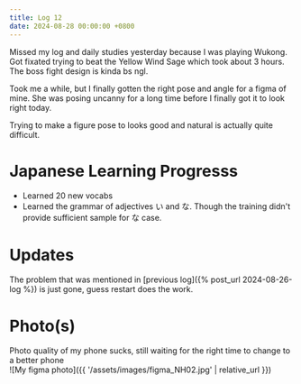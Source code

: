```yaml
---
title: Log 12
date: 2024-08-28 00:00:00 +0800
---
```

Missed my log and daily studies yesterday because I was playing Wukong.
Got fixated trying to beat the Yellow Wind Sage which took about 3 hours.
The boss fight design is kinda bs ngl.

Took me a while, but I finally gotten the right pose and angle for a figma of mine. She was posing uncanny for a long time before I finally got it to look right today.

Trying to make a figure pose to looks good and natural is actually quite difficult.

# Japanese Learning Progresss
- Learned 20 new vocabs
- Learned the grammar of adjectives い and な. Though the training didn't provide sufficient sample for な case.

# Updates
The problem that was mentioned in [previous log]({% post_url 2024-08-26-log %}) is just gone, guess restart does the work.

# Photo(s)
Photo quality of my phone sucks, still waiting for the right time to change to a better phone\
![My figma photo]({{ '/assets/images/figma_NH02.jpg' | relative_url }})
